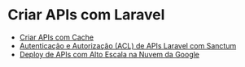 # Criar APIs com Laravel
- [Criar APIs com Cache](https://academy.especializati.com.br/curso/laravel-api-com-cache)
- [Autenticação e Autorização (ACL) de APIs Laravel com Sanctum](https://academy.especializati.com.br/curso/laravel-microservices-autenticacao-autorizacao-acl)
- [Deploy de APIs com Alto Escala na Nuvem da Google](https://academy.especializati.com.br/curso/gcp-escalabilidade-e-alta-disponibilidade-de-uma-aplicacao-na-nuvem-da-google)

